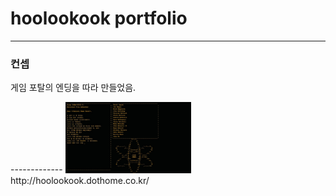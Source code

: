 <h1>hoolookook portfolio</h1>

-------------
<h3>컨셉</h3>

<p>게임 포탈의 엔딩을 따라 만들었음.</p>
-------------
<img src="/portalEnd.jpg" width="40%" height="30%" title="portalEnding" alt="portalEnding"></img>
http://hoolookook.dothome.co.kr/
